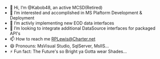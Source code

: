 - 👋 Hi, I’m @Kabob48, an active MCSD(Retired) 
- 👀 I’m interested and accomplished in MS Plaftorm Development & Deployment
- 🌱 I’m activly implementing new EOD data interfaces
- 💞️ I’m looking to integrate additional DataSource interfaces for packaged API's 
- 📫 How to reach me RPLewis@Charter.net
- 😄 Pronouns: MsVisual Studio, SqlServer, MsIIS...
- ⚡ Fun fact: The Future's so Bright ya Gotta wear Shades...

<!---
AIMS/Kabob48 is a copyright/backup repository because its `README.md` (this file) appears on your GitHub profile.
You can click the Preview link to take a look at your changes.
--->

